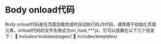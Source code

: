 # Body onload代码

Body onload代码是在页面加载完成时自动执行的JS代码，通常用于初始化页面元素。onload代码的文件名格式为on_load_***.js，它可以放置在以下几个目录下：
	includes/modules/pages/<page>/
	includes/templates/<template>/jscript/on_load/
	includes/templates/template_default/jscript/on_load/
凡是在这些目录中的onload代码，会自动被合并，并在tpl_main_page.php里显示出来。
<body id="<?php echo $body_id . 'Body'; ?>"<?php if($zv_onload !='') echo ' onload="'.$zv_onload.'"'; ?>>
其中$zv_onload保存的是onload代码。$body_id为当前页面名称。

